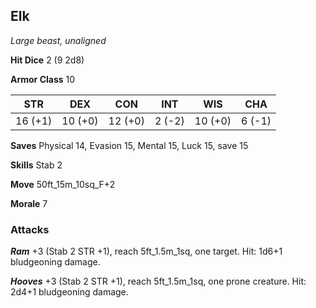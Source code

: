 ## Elk

*Large beast, unaligned*

**Hit Dice** 2 (9 2d8)

**Armor Class** 10

| STR     | DEX     | CON     | INT     | WIS     | CHA     |
|---------|---------|---------|---------|---------|---------|
| 16 (+1) | 10 (+0) | 12 (+0) |  2 (-2) | 10 (+0) |  6 (-1) |

**Saves** Physical 14, Evasion 15, Mental 15, Luck 15, save 15

**Skills** Stab 2

**Move** 50ft\_15m\_10sq\_F+2

**Morale** 7

### Attacks

***Ram*** +3 (Stab 2 STR +1), reach 5ft\_1.5m\_1sq, one target. Hit: 1d6+1 bludgeoning damage.

***Hooves*** +3 (Stab 2 STR +1), reach 5ft\_1.5m\_1sq, one prone creature. Hit: 2d4+1 bludgeoning damage.


